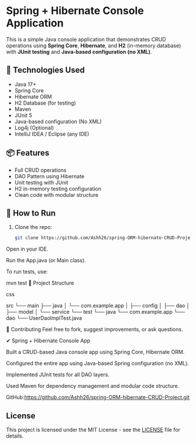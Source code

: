 # Spring + Hibernate Console Application

This is a simple Java console application that demonstrates CRUD operations using **Spring Core**, **Hibernate**, and **H2** (in-memory database) with **JUnit testing** and **Java-based configuration (no XML)**.

## 🚀 Technologies Used
- Java 17+
- Spring Core
- Hibernate ORM
- H2 Database (for testing)
- Maven
- JUnit 5
- Java-based configuration (No XML)
- Log4j (Optional)
- IntelliJ IDEA / Eclipse (any IDE)

## 📦 Features
- Full CRUD operations
- DAO Pattern using Hibernate
- Unit testing with JUnit
- H2 in-memory testing configuration
- Clean code with modular structure

## 🧪 How to Run
1. Clone the repo:
   ```bash
   git clone https://github.com/Ashh26/spring-ORM-hibernate-CRUD-Project.git
Open in your IDE.

Run the App.java (or Main class).

To run tests, use:

mvn test
📁 Project Structure

css

src
 └── main
      ├── java
      │    └── com.example.app
      │         ├── config
      │         ├── dao
      │         ├── model
      │         └── service
 └── test
      └── java
           └── com.example.app
                └── dao
                     └── UserDaoImplTest.java

                     
🤝 Contributing
Feel free to fork, suggest improvements, or ask questions.

✔ Spring + Hibernate Console App

Built a CRUD-based Java console app using Spring Core, Hibernate ORM.

Configured the entire app using Java-based Spring configuration (no XML).

Implemented JUnit tests for all DAO layers.

Used Maven for dependency management and modular code structure.

GitHub:https://github.com/Ashh26/spring-ORM-hibernate-CRUD-Project.git

## License

This project is licensed under the MIT License - see the [LICENSE](LICENSE) file for details.
